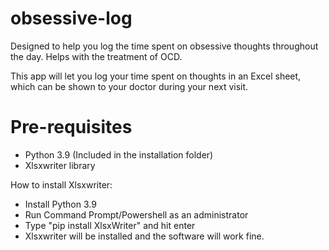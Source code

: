 # obsessive-log
Designed to help you log the time spent on obsessive thoughts throughout the day. Helps with the treatment of OCD.

This app will let you log your time spent on thoughts in an Excel sheet, which can be shown to your doctor during your next visit.

# Pre-requisites

- Python 3.9 (Included in the installation folder)
- Xlsxwriter library 

How to install Xlsxwriter:

- Install Python 3.9
- Run Command Prompt/Powershell as an administrator
- Type "pip install XlsxWriter" and hit enter
- Xlsxwriter will be installed and the software will work fine.
